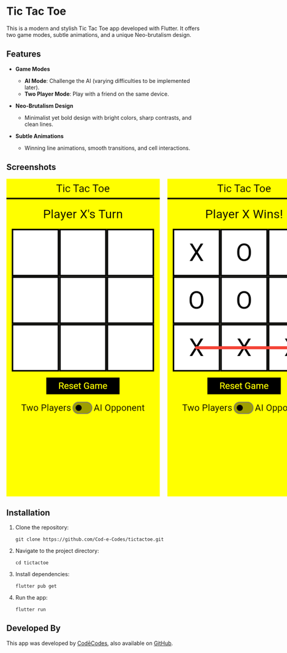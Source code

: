 
# Tic Tac Toe

This is a modern and stylish Tic Tac Toe app developed with Flutter. It offers two game modes, subtle animations, and a unique Neo-brutalism design.

## Features

- **Game Modes**
  - **AI Mode**: Challenge the AI (varying difficulties to be implemented later).
  - **Two Player Mode**: Play with a friend on the same device.
  
- **Neo-Brutalism Design**
  - Minimalist yet bold design with bright colors, sharp contrasts, and clean lines.

- **Subtle Animations**
  - Winning line animations, smooth transitions, and cell interactions.

## Screenshots

<div style="display: flex; gap: 20px;">
  <img src="screenshot1.png" alt="Screenshot 1" width="400">
  <img src="screenshot2.png" alt="Screenshot 2" width="400">
</div>

## Installation

1. Clone the repository:
   ```
   git clone https://github.com/Cod-e-Codes/tictactoe.git
   ```
2. Navigate to the project directory:
   ```
   cd tictactoe
   ```
3. Install dependencies:
   ```
   flutter pub get
   ```
4. Run the app:
   ```
   flutter run
   ```

## Developed By

This app was developed by [CodēCodes](https://www.cod-e-codes.com), also available on [GitHub](https://github.com/Cod-e-Codes).

